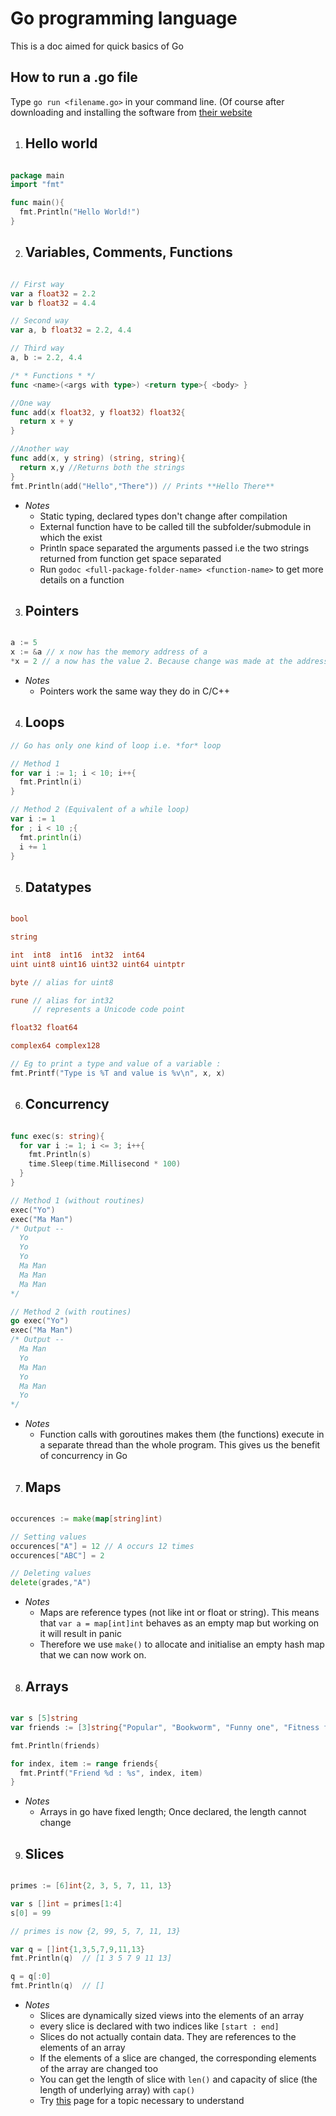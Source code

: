# Go programming language
This is a doc aimed for quick basics of Go

## How to run a .go file
Type  ```go run <filename.go>``` in your command line. (Of course after downloading and installing the software from [their website](https://www.golang.org)

1. ## Hello world
```go

package main
import "fmt"

func main(){
  fmt.Println("Hello World!")
}
```

2. ## Variables, Comments, Functions
```go

// First way
var a float32 = 2.2
var b float32 = 4.4

// Second way
var a, b float32 = 2.2, 4.4

// Third way
a, b := 2.2, 4.4

/* * Functions * */
func <name>(<args with type>) <return type>{ <body> }

//One way
func add(x float32, y float32) float32{
  return x + y
}

//Another way
func add(x, y string) (string, string){
  return x,y //Returns both the strings
}
fmt.Println(add("Hello","There")) // Prints **Hello There**
```
* *Notes*
    * Static typing, declared types don't change after compilation
    * External function have to be called till the subfolder/submodule in which the exist
    * Println space separated the arguments passed i.e the two strings returned from function get space separated
    * Run ```godoc <full-package-folder-name> <function-name>``` to get more details on a function

3. ## Pointers
```go

a := 5
x := &a // x now has the memory address of a
*x = 2 // a now has the value 2. Because change was made at the address of a
```
* *Notes*
    * Pointers work the same way they do in C/C++

4. ## Loops
```go
// Go has only one kind of loop i.e. *for* loop

// Method 1
for var i := 1; i < 10; i++{
  fmt.Println(i)
}

// Method 2 (Equivalent of a while loop)
var i := 1
for ; i < 10 ;{
  fmt.println(i)
  i += 1
}
```

5. ## Datatypes
```go

bool

string

int  int8  int16  int32  int64
uint uint8 uint16 uint32 uint64 uintptr

byte // alias for uint8

rune // alias for int32
     // represents a Unicode code point

float32 float64

complex64 complex128

// Eg to print a type and value of a variable :
fmt.Printf("Type is %T and value is %v\n", x, x)
```

6. ## Concurrency
```go

func exec(s: string){
  for var i := 1; i <= 3; i++{
    fmt.Println(s)
    time.Sleep(time.Millisecond * 100)
  }
}

// Method 1 (without routines)
exec("Yo")
exec("Ma Man")
/* Output --
  Yo
  Yo
  Yo
  Ma Man
  Ma Man
  Ma Man
*/

// Method 2 (with routines)
go exec("Yo")
exec("Ma Man")
/* Output --
  Ma Man
  Yo
  Ma Man
  Yo
  Ma Man
  Yo
*/
```
* *Notes*
    * Function calls with goroutines makes them (the functions) execute in a separate thread than the whole program. This gives us the benefit of concurrency in Go

7. ## Maps
```go

occurences := make(map[string]int)

// Setting values
occurences["A"] = 12 // A occurs 12 times
occurences["ABC"] = 2

// Deleting values
delete(grades,"A")

```
* *Notes*
    * Maps are reference types (not like int or float or string). This means that ```var a = map[int]int``` behaves as an empty map but working on it will result in panic
    * Therefore we use ```make()``` to allocate and initialise an empty hash map that we can now work on.

8. ## Arrays
```go

var s [5]string
var friends := [3]string{"Popular", "Bookworm", "Funny one", "Fitness freak"}

fmt.Println(friends)

for index, item := range friends{
  fmt.Printf("Friend %d : %s", index, item)
}
```
* *Notes*
    * Arrays in go have fixed length; Once declared, the length cannot change

9. ## Slices
```go

primes := [6]int{2, 3, 5, 7, 11, 13}

var s []int = primes[1:4]
s[0] = 99

// primes is now {2, 99, 5, 7, 11, 13}

var q = []int{1,3,5,7,9,11,13}
fmt.Println(q)  // [1 3 5 7 9 11 13]

q = q[:0]
fmt.Println(q)  // []
```
* *Notes*
    * Slices are dynamically sized views into the elements of an array
    * every slice is declared with two indices like ```[start : end]```
    * Slices do not actually contain data. They are references to the elements of an array
    * If the elements of a slice are changed, the corresponding elements of the array are changed too
    * You can get the length of slice with ```len()``` and capacity of slice (the length of underlying array) with ```cap()```
    * Try [this](https://tour.golang.org/moretypes/11) page for a topic necessary to understand
